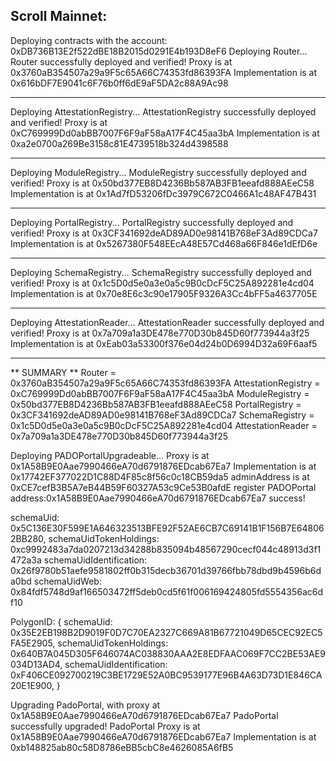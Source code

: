 ## Scroll Mainnet:

Deploying contracts with the account: 0xDB736B13E2f522dBE18B2015d0291E4b193D8eF6
Deploying Router...
Router successfully deployed and verified!
Proxy is at 0x3760aB354507a29a9F5c65A66C74353fd86393FA
Implementation is at 0x616bDF7E9041c6F76b0ff6dE9aF5DA2c88A9Ac98

----

Deploying AttestationRegistry...
AttestationRegistry successfully deployed and verified!
Proxy is at 0xC769999Dd0abBB7007F6F9aF58aA17F4C45aa3bA
Implementation is at 0xa2e0700a269Be3158c81E4739518b324d4398588

----

Deploying ModuleRegistry...
ModuleRegistry successfully deployed and verified!
Proxy is at 0x50bd377EB8D4236Bb587AB3FB1eeafd888AEeC58
Implementation is at 0x1Ad7fD53206fDc3979C672C0466A1c48AF47B431

----

Deploying PortalRegistry...
PortalRegistry successfully deployed and verified!
Proxy is at 0x3CF341692deAD89AD0e98141B768eF3Ad89CDCa7
Implementation is at 0x5267380F548EEcA48E57Cd468a66F846e1dEfD6e

----

Deploying SchemaRegistry...
SchemaRegistry successfully deployed and verified!
Proxy is at 0x1c5D0d5e0a3e0a5c9B0cDcF5C25A892281e4cd04
Implementation is at 0x70e8E6c3c90e17905F9326A3Cc4bFF5a4637705E

----

Deploying AttestationReader...
AttestationReader successfully deployed and verified!
Proxy is at 0x7a709a1a3DE478e770D30b845D60f773944a3f25
Implementation is at 0xEab03a53300f376e04d24b0D6994D32a69F6aaf5

----

** SUMMARY **
Router = 0x3760aB354507a29a9F5c65A66C74353fd86393FA
AttestationRegistry = 0xC769999Dd0abBB7007F6F9aF58aA17F4C45aa3bA
ModuleRegistry = 0x50bd377EB8D4236Bb587AB3FB1eeafd888AEeC58
PortalRegistry = 0x3CF341692deAD89AD0e98141B768eF3Ad89CDCa7
SchemaRegistry = 0x1c5D0d5e0a3e0a5c9B0cDcF5C25A892281e4cd04
AttestationReader = 0x7a709a1a3DE478e770D30b845D60f773944a3f25


Deploying PADOPortalUpgradeable...
Proxy is at 0x1A58B9E0Aae7990466eA70d6791876EDcab67Ea7
Implementation is at 0x17742EF377022D1C88D4F85c8f56c0c18CB59da5
adminAddress is at 0xCE7cefB3B5A7eB44B59F60327A53c9Ce53B0afdE
register PADOPortal address:0x1A58B9E0Aae7990466eA70d6791876EDcab67Ea7 success!

schemaUid: 0x5C136E30F599E1A646323513BFE92F52AE6CB7C69141B1F156B7E648062BB280,
schemaUidTokenHoldings: 0xc9992483a7da0207213d34288b835094b48567290cecf044c48913d3f1472a3a
schemaUidIdentification: 0x26f9780b51aefe9581802ff0b315decb36701d39766fbb78dbd9b4596b6da0bd
schemaUidWeb: 0x84fdf5748d9af166503472ff5deb0cd5f61f006169424805fd5554356ac6df10

PolygonID: {
    schemaUid: 0x35E2EB198B2D9019F0D7C70EA2327C669A81B67721049D65CEC92EC5FA5E2905,
    schemaUidTokenHoldings: 0x640B7A045D305F646074AC038830AAA2E8EDFAAC069F7CC2BE53AE9034D13AD4,
    schemaUidIdentification: 0xF406CE092700219C3BE1729E52A0BC9539177E96B4A63D73D1E846CA20E1E900,
}

Upgrading PadoPortal, with proxy at 0x1A58B9E0Aae7990466eA70d6791876EDcab67Ea7
PadoPortal successfully upgraded!
PadoPortal Proxy is at 0x1A58B9E0Aae7990466eA70d6791876EDcab67Ea7
Implementation is at 0xb148825ab80c58D8786eBB5cbC8e4626085A6fB5